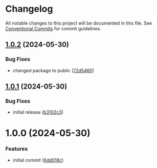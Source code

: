 # Changelog

All notable changes to this project will be documented in this file. See
[Conventional Commits](https://conventionalcommits.org) for commit guidelines.

## [1.0.2](https://github.com/baskeboler/ngx-completer/compare/v1.0.1...v1.0.2) (2024-05-30)


### Bug Fixes

* changed package to public ([72d5460](https://github.com/baskeboler/ngx-completer/commit/72d5460cf298c3da6f4fa4efa7ec79dcebb423b6))

## [1.0.1](https://github.com/baskeboler/ngx-completer/compare/v1.0.0...v1.0.1) (2024-05-30)


### Bug Fixes

* initial release ([b3102c3](https://github.com/baskeboler/ngx-completer/commit/b3102c362e6de0979bc6d6926f2a37a0bbbda176))

# 1.0.0 (2024-05-30)


### Features

* initial commit ([6dd018c](https://github.com/baskeboler/ngx-completer/commit/6dd018cf319b6c6281a71082fd2d758cebf129cd))

